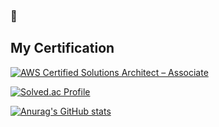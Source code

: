 ### 👋

## My Certification
<!--START_SECTION:badges-->
[![AWS Certified Solutions Architect – Associate](https://images.credly.com/size/110x110/images/0e284c3f-5164-4b21-8660-0d84737941bc/image.png)](http://www.credly.com/badges/72ac3938-6e96-43dd-9484-4429d5226fd8 "AWS Certified Solutions Architect – Associate")
<!--END_SECTION:badges-->

[![Solved.ac Profile](http://mazassumnida.wtf/api/v2/generate_badge?boj=anjm1020)](https://solved.ac/anjm1020/)

[![Anurag's GitHub stats](https://github-readme-stats.vercel.app/api?username=anjm1020)](https://github.com/anuraghazra/github-readme-stats)
